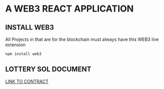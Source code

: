 # A WEB3 REACT APPLICATION

## INSTALL WEB3
All Projects in that are for the blockchain must always have this WEB3 live extension
```shell
npm install web3
```

## LOTTERY SOL DOCUMENT
[LINK TO CONTRACT](https://github.com/Ndhlovu1/sol-lottery)






